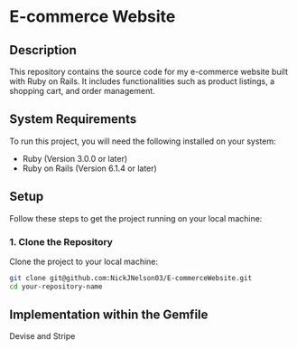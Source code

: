 # E-commerce Website

## Description
This repository contains the source code for my e-commerce website built with Ruby on Rails. It includes functionalities such as product listings, a shopping cart, and order management.

## System Requirements
To run this project, you will need the following installed on your system:
- Ruby (Version 3.0.0 or later)
- Ruby on Rails (Version 6.1.4 or later)

## Setup
Follow these steps to get the project running on your local machine:

### 1. Clone the Repository
Clone the project to your local machine:
```bash
git clone git@github.com:NickJNelson03/E-commerceWebsite.git
cd your-repository-name
```

## Implementation within the Gemfile
Devise and Stripe

